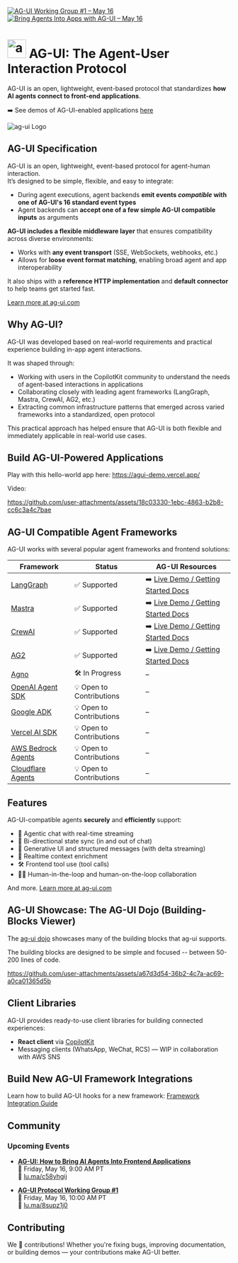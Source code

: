 
[![AG-UI Working Group #1 – May 16](https://img.shields.io/badge/AG--UI%20Working%20Group%20%231%E2%80%94May%2016-blue?style=flat-square)](https://lu.ma/8supz1j0)
[![Bring Agents Into Apps with AG-UI – May 16](https://img.shields.io/badge/Bring%20Agents%20Into%20Apps%20with%20AG--UI%E2%80%94May%2016-blue?style=flat-square)](https://lu.ma/c58yhgij)


# <img src="https://github.com/user-attachments/assets/ebc0dd08-8732-4519-9b6c-452ce54d8058" alt="ag-ui Logo" height="42px" /> AG-UI: The Agent-User Interaction Protocol

AG-UI is an open, lightweight, event-based protocol that standardizes **how AI agents connect to front-end applications**.

➡️ See demos of AG-UI-enabled applications [here](https://v0-ag-ui-landing-page.vercel.app/)

<img src="https://github.com/user-attachments/assets/215227a5-9698-4d97-a46e-8904b95bfa08" alt="ag-ui Logo" style="max-width: 100%; height: auto;" />





## AG-UI Specification

AG-UI is an open, lightweight, event-based protocol for agent-human interaction.<br/> 
It’s designed to be simple, flexible, and easy to integrate:
* During agent executions, agent backends **emit events _compatible_ with one of AG-UI's 16 standard event types**
* Agent backends can **accept one of a few simple AG-UI compatible inputs** as arguments

**AG-UI includes a flexible middleware layer** that ensures compatibility across diverse environments:
- Works with **any event transport** (SSE, WebSockets, webhooks, etc.)
- Allows for **loose event format matching**, enabling broad agent and app interoperability  

It also ships with a **reference HTTP implementation** and **default connector** to help teams get started fast.

[Learn more at ag-ui.com](https://ag-ui.com)


## Why AG-UI?
AG-UI was developed based on real-world requirements and practical experience building in-app agent interactions.

It was shaped through:
- Working with users in the CopilotKit community to understand the needs of agent-based interactions in applications
- Collaborating closely with leading agent frameworks (LangGraph, Mastra, CrewAI, AG2, etc.)
- Extracting common infrastructure patterns that emerged across varied frameworks into a standardized, open protocol

This practical approach has helped ensure that AG-UI is both flexible and immediately applicable in real-world use cases.


## Build AG-UI-Powered Applications

Play with this hello-world app here:
https://agui-demo.vercel.app/

Video:

https://github.com/user-attachments/assets/18c03330-1ebc-4863-b2b8-cc6c3a4c7bae


## AG-UI Compatible Agent Frameworks

AG-UI works with several popular agent frameworks and frontend solutions:

| Framework | Status | AG-UI Resources |
|-----------|--------|-----------------|
| [LangGraph](https://www.langchain.com/langgraph) | ✅ Supported | ➡️ [Live Demo / Getting Started Docs](https://v0-langgraph-land.vercel.app/) |
| [Mastra](https://mastra.ai/) | ✅ Supported | ➡️ [Live Demo / Getting Started Docs](https://v0-mastra-land.vercel.app/) |
| [CrewAI](https://crewai.com/) | ✅ Supported | ➡️ [Live Demo / Getting Started Docs](https://v0-crew-land.vercel.app/) |
| [AG2](https://ag2.ai/) | ✅ Supported | ➡️ [Live Demo / Getting Started Docs](https://v0-ag2-land.vercel.app/) |
| [Agno](https://github.com/agno-agi/agno) | 🛠️ In Progress | – |
| [OpenAI Agent SDK](https://openai.github.io/openai-agents-python/) | 💡 Open to Contributions | – |
| [Google ADK](https://google.github.io/adk-docs/get-started/) | 💡 Open to Contributions | – |
| [Vercel AI SDK](https://github.com/vercel/ai) | 💡 Open to Contributions | – |
| [AWS Bedrock Agents](https://aws.amazon.com/bedrock/agents/) | 💡 Open to Contributions | – |
| [Cloudflare Agents](https://developers.cloudflare.com/agents/) | 💡 Open to Contributions | – |



## Features

AG-UI-compatible agents **securely** and **efficiently** support:

- 💬 Agentic chat with real-time streaming
- 🔄 Bi-directional state sync (in and out of chat)
- 🧩 Generative UI and structured messages (with delta streaming)
- 🧠 Realtime context enrichment
- 🛠️ Frontend tool use (tool calls)
- 🧑‍💻 Human-in-the-loop and human-on-the-loop collaboration


And more. [Learn more at ag-ui.com](https://ag-ui.com)

## AG-UI Showcase: The AG-UI Dojo (Building-Blocks Viewer)

The [ag-ui dojo](https://feature-viewer-langgraph.vercel.app/) showcases many of the building blocks that ag-ui supports.

The building blocks are designed to be simple and focused -- between 50-200 lines of code.


https://github.com/user-attachments/assets/a67d3d54-36b2-4c7a-ac69-a0ca01365d5b



## Client Libraries

AG-UI provides ready-to-use client libraries for building connected experiences:

- **React client** via [CopilotKit](http://copilotkit.ai/docs)
- Messaging clients (WhatsApp, WeChat, RCS) — WIP in collaboration with AWS SNS


## Build New AG-UI Framework Integrations

Learn how to build AG-UI hooks for a new framework: [Framework Integration Guide](http://agui.com/build-hooks)


## Community

### Upcoming Events

- **[AG-UI: How to Bring AI Agents Into Frontend Applications](https://lu.ma/c58yhgij)**  
  📅 Friday, May 16, 9:00 AM PT  
  🔗 [lu.ma/c58yhgij](https://lu.ma/c58yhgij)

- **[AG-UI Protocol Working Group #1](https://lu.ma/8supz1j0)**  
  📅 Friday, May 16, 10:00 AM PT  
  🔗 [lu.ma/8supz1j0](https://lu.ma/8supz1j0)
  
## Contributing

We 💜 contributions! Whether you're fixing bugs, improving documentation, or building demos — your contributions make AG-UI better.
